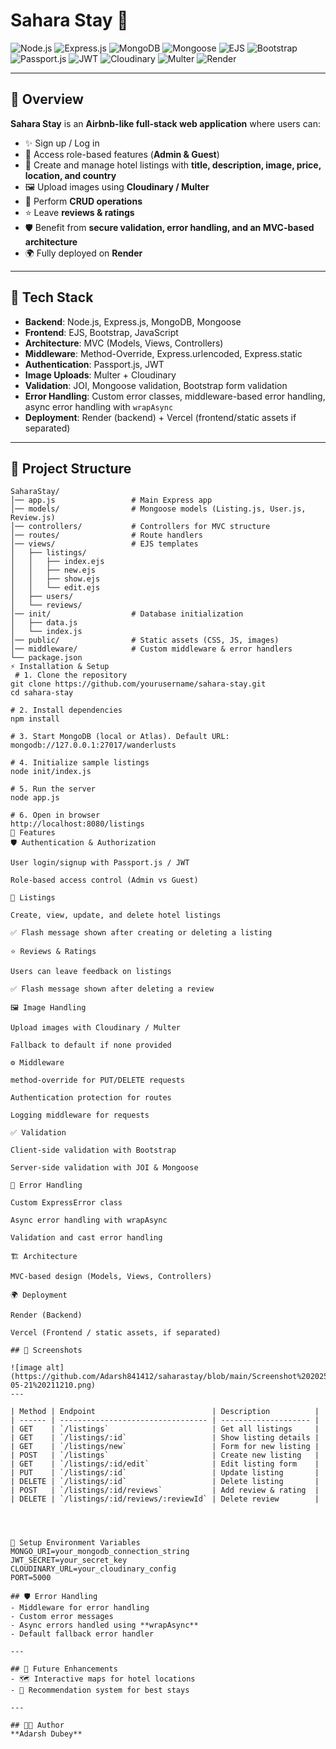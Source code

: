 # Sahara Stay 🏨  

![Node.js](https://img.shields.io/badge/Node.js-339933?style=for-the-badge&logo=node.js&logoColor=white) ![Express.js](https://img.shields.io/badge/Express.js-000000?style=for-the-badge&logo=express&logoColor=white) ![MongoDB](https://img.shields.io/badge/MongoDB-4EA94B?style=for-the-badge&logo=mongodb&logoColor=white) ![Mongoose](https://img.shields.io/badge/Mongoose-800?style=for-the-badge&logo=mongoose&logoColor=white) ![EJS](https://img.shields.io/badge/EJS-6E4A7E?style=for-the-badge&logo=ejs&logoColor=white) ![Bootstrap](https://img.shields.io/badge/Bootstrap-563D7C?style=for-the-badge&logo=bootstrap&logoColor=white) ![Passport.js](https://img.shields.io/badge/Passport.js-34E27A?style=for-the-badge&logo=passport&logoColor=black) ![JWT](https://img.shields.io/badge/JWT-black?style=for-the-badge&logo=JSON%20web%20tokens) ![Cloudinary](https://img.shields.io/badge/Cloudinary-4285F4?style=for-the-badge&logo=cloudinary&logoColor=white) ![Multer](https://img.shields.io/badge/Multer-FFCA28?style=for-the-badge&logo=npm&logoColor=black) ![Render](https://img.shields.io/badge/Render-46E3B7?style=for-the-badge&logo=render&logoColor=black)  

---

## 📖 Overview  
**Sahara Stay** is an **Airbnb-like full-stack web application** where users can:  
- ✨ Sign up / Log in  
- 🔐 Access role-based features (**Admin & Guest**)  
- 🏨 Create and manage hotel listings with **title, description, image, price, location, and country**  
- 🖼️ Upload images using **Cloudinary / Multer**  
- 🔄 Perform **CRUD operations**  
- ⭐ Leave **reviews & ratings**  
- 🛡️ Benefit from **secure validation, error handling, and an MVC-based architecture**  
- 🌍 Fully deployed on **Render**  

---

## 🚀 Tech Stack  
- **Backend**: Node.js, Express.js, MongoDB, Mongoose  
- **Frontend**: EJS, Bootstrap, JavaScript  
- **Architecture**: MVC (Models, Views, Controllers)  
- **Middleware**: Method-Override, Express.urlencoded, Express.static  
- **Authentication**: Passport.js, JWT  
- **Image Uploads**: Multer + Cloudinary  
- **Validation**: JOI, Mongoose validation, Bootstrap form validation  
- **Error Handling**: Custom error classes, middleware-based error handling, async error handling with `wrapAsync`  
- **Deployment**: Render (backend) + Vercel (frontend/static assets if separated)  

---

## 📂 Project Structure  

```plaintext
SaharaStay/
│── app.js                 # Main Express app
│── models/                # Mongoose models (Listing.js, User.js, Review.js)
│── controllers/           # Controllers for MVC structure
│── routes/                # Route handlers
│── views/                 # EJS templates
│   ├── listings/
│   │   ├── index.ejs
│   │   ├── new.ejs
│   │   ├── show.ejs
│   │   └── edit.ejs
│   ├── users/
│   └── reviews/
│── init/                  # Database initialization
│   ├── data.js
│   └── index.js
│── public/                # Static assets (CSS, JS, images)
│── middleware/            # Custom middleware & error handlers
└── package.json
⚡ Installation & Setup
 # 1. Clone the repository
git clone https://github.com/yourusername/sahara-stay.git
cd sahara-stay

# 2. Install dependencies
npm install

# 3. Start MongoDB (local or Atlas). Default URL:
mongodb://127.0.0.1:27017/wanderlusts

# 4. Initialize sample listings
node init/index.js

# 5. Run the server
node app.js

# 6. Open in browser
http://localhost:8080/listings
🔑 Features
🛡️ Authentication & Authorization

User login/signup with Passport.js / JWT

Role-based access control (Admin vs Guest)

🏨 Listings

Create, view, update, and delete hotel listings

✅ Flash message shown after creating or deleting a listing

⭐ Reviews & Ratings

Users can leave feedback on listings

✅ Flash message shown after deleting a review

🖼️ Image Handling

Upload images with Cloudinary / Multer

Fallback to default if none provided

⚙️ Middleware

method-override for PUT/DELETE requests

Authentication protection for routes

Logging middleware for requests

✅ Validation

Client-side validation with Bootstrap

Server-side validation with JOI & Mongoose

🚨 Error Handling

Custom ExpressError class

Async error handling with wrapAsync

Validation and cast error handling

🏗️ Architecture

MVC-based design (Models, Views, Controllers)

🌍 Deployment

Render (Backend)

Vercel (Frontend / static assets, if separated)

## 📸 Screenshots

![image alt](https://github.com/Adarsh841412/saharastay/blob/main/Screenshot%202025-05-21%20211210.png)
---

| Method | Endpoint                          | Description          |
| ------ | --------------------------------- | -------------------- |
| GET    | `/listings`                       | Get all listings     |
| GET    | `/listings/:id`                   | Show listing details |
| GET    | `/listings/new`                   | Form for new listing |
| POST   | `/listings`                       | Create new listing   |
| GET    | `/listings/:id/edit`              | Edit listing form    |
| PUT    | `/listings/:id`                   | Update listing       |
| DELETE | `/listings/:id`                   | Delete listing       |
| POST   | `/listings/:id/reviews`           | Add review & rating  |
| DELETE | `/listings/:id/reviews/:reviewId` | Delete review        |




🔑 Setup Environment Variables
MONGO_URI=your_mongodb_connection_string
JWT_SECRET=your_secret_key
CLOUDINARY_URL=your_cloudinary_config
PORT=5000

## 🛡️ Error Handling
- Middleware for error handling 
- Custom error messages 
- Async errors handled using **wrapAsync**  
- Default fallback error handler  

---

## 📌 Future Enhancements
- 🗺️ Interactive maps for hotel locations  
- 🤖 Recommendation system for best stays  

---

## 👨‍💻 Author
**Adarsh Dubey**  








